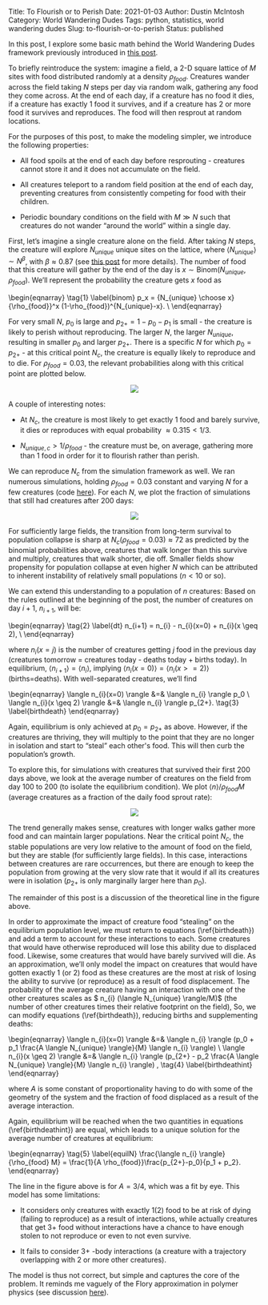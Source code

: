 Title: To Flourish or to Perish
Date: 2021-01-03
Author: Dustin McIntosh
Category: World Wandering Dudes
Tags: python, statistics, world wandering dudes
Slug: to-flourish-or-to-perish
Status: published

In this post, I explore some basic math behind the World Wandering Dudes framework previously introduced in [this post](https://www.efavdb.com/world-wandering-dudes).

To briefly reintroduce the system: imagine a field, a 2-D square lattice of $M$ sites with food distributed randomly at a density $\rho_{food}$.  Creatures wander across the field taking $N$ steps per day via random walk, gathering any food they come across.  At the end of each day, if a creature has no food it dies, if a creature has exactly 1 food it survives, and if a creature has 2 or more food it survives and reproduces.  The food will then resprout at random locations.

For the purposes of this post, to make the modeling simpler, we introduce the following properties:

* All food spoils at the end of each day before resprouting - creatures cannot store it and it does not accumulate on the field.

* All creatures teleport to a random field position at the end of each day, preventing creatures from consistently competing for food with their children.

* Periodic boundary conditions on the field with $M \gg N$ such that creatures do not wander “around the world” within a single day.

First, let’s imagine a single creature alone on the field. After taking $N$ steps, the creature will explore $N_{unique}$ unique sites on the lattice, where $\langle N_{unique} \rangle \sim N^\beta$, with $\beta \approx 0.87$ (see [this post](https://www.efavdb.com/random-walk-scaling) for more details). The number of food that this creature will gather by the end of the day is $x \sim \text{Binom}(N_{unique}, \rho_{food})$. We’ll represent the probability the creature gets $x$ food as

\begin{eqnarray} \tag{1} \label{binom}
p_x = {N_{unique} \choose x} {\rho_{food}}^x (1-\rho_{food})^{N_{unique}-x}. \\
\end{eqnarray}

For very small $N$, $p_0$ is large and $p_{2+} = 1 - p_0 - p_1$ is small - the creature is likely to perish without reproducing.  The larger $N$, the larger $N_{unique}$, resulting in smaller $p_0$ and larger $p_{2+}$. There is a specific $N$ for which $p_0 = p_{2+}$ - at this critical point $N_c$, the creature is equally likely to reproduce and to die. For $\rho_{food} = 0.03$, the relevant probabilities along with this critical point are plotted below.

<p align="center">
	 <img src="images/binomial_random_walk.png">
</p>

A couple of interesting notes:

* At $N_c$, the creature is most likely to get exactly 1 food and barely survive, it dies or reproduces with equal probability $\approx 0.315 < 1/3$.

* $N_{unique, c} > 1/\rho_{food}$ - the creature must be, on average, gathering more than 1 food in order for it to flourish rather than perish.

We can reproduce $N_c$ from the simulation framework as well.  We ran numerous simulations, holding $\rho_{food} = 0.03$ constant and varying $N$ for a few creatures (code [here](https://github.com/dustinmcintosh/world_wandering_dudes/blob/master/scripts/lifetime_study.py)). For each $N$, we plot the fraction of simulations that still had creatures after 200 days:

<p align="center">
	 <img src="images/frac_survive.png">
</p>

For sufficiently large fields, the transition from long-term survival to population collapse is sharp at $N_c(\rho_{food} = 0.03) \approx 72$ as predicted by the binomial probabilities above, creatures that walk longer than this survive and multiply, creatures that walk shorter, die off.  Smaller fields show propensity for population collapse at even higher $N$ which can be attributed to inherent instability of relatively small populations ($n < 10$ or so).

We can extend this understanding to a population of $n$ creatures: Based on the rules outlined at the beginning of the post, the number of creatures on day $i+1$, $n_{i+1}$, will be:

\begin{eqnarray} \tag{2} \label{dt}
n_{i+1} = n_{i} - n_{i}(x=0) + n_{i}(x \geq 2), \\
\end{eqnarray}

where $n_{i}(x=j)$ is the number of creatures getting $j$ food in the previous day (creatures tomorrow = creatures today - deaths today + births today).  In equilibrium, $\langle n_{i+1} \rangle = \langle n_i \rangle$, implying $\langle n_{i}(x=0) \rangle = \langle n_{i}(x>=2) \rangle$ (births=deaths).  With well-separated creatures, we’ll find

\begin{eqnarray}
\langle n_{i}(x=0) \rangle &=& \langle n_{i} \rangle p_0 \\
\langle n_{i}(x \geq 2) \rangle &=& \langle n_{i} \rangle p_{2+}. \tag{3} \label{birthdeath}
\end{eqnarray}

Again, equilibrium is only achieved at $p_0 = p_{2+}$ as above.  However, if the creatures are thriving, they will multiply to the point that they are no longer in isolation and start to “steal” each other's food.  This will then curb the population’s growth.

To explore this, for simulations with creatures that survived their first 200 days above, we look at the average number of creatures on the field from day 100 to 200 (to isolate the equilibrium condition).  We plot $\langle n \rangle / \rho_{food} M$ (average creatures as a fraction of the daily food sprout rate):

<p align="center">
	 <img src="images/equil_n.png">
</p>

The trend generally makes sense, creatures with longer walks gather more food and can maintain larger populations. Near the critical point $N_c$, the stable populations are very low relative to the amount of food on the field, but they are stable (for sufficiently large fields).  In this case, interactions between creatures are rare occurrences, but there are enough to keep the population from growing at the very slow rate that it would if all its creatures were in isolation ($p_{2+}$ is only marginally larger here than $p_0$).

The remainder of this post is a discussion of the theoretical line in the figure above.

In order to approximate the impact of creature food “stealing” on the equilibrium population level, we must return to equations (\ref{birthdeath}) and add a term to account for these interactions to each.  Some creatures that would have otherwise reproduced will lose this ability due to displaced food.  Likewise, some creatures that would have barely survived will die.  As an approximation, we’ll only model the impact on creatures that would have gotten exactly 1 (or 2) food as these creatures are the most at risk of losing the ability to survive (or reproduce) as a result of food displacement.  The probability of the average creature having an interaction with one of the other creatures scales as $	n_{i} (\langle N_{unique} \rangle/M)$ (the number of other creatures times their relative footprint on the field), So, we can modify equations (\ref{birthdeath}), reducing births and supplementing deaths:

\begin{eqnarray}
\langle n_{i}(x=0) \rangle &=& \langle n_{i} \rangle  (p_0 + p_1 \frac{A \langle N_{unique} \rangle}{M} \langle n_{i} \rangle) \\
\langle n_{i}(x \geq 2) \rangle &=& \langle n_{i} \rangle (p_{2+} - p_2 \frac{A \langle N_{unique} \rangle}{M} \langle n_{i} \rangle) , \tag{4} \label{birthdeathint}
\end{eqnarray}

where $A$ is some constant of proportionality having to do with some of the geometry of the system and the fraction of food displaced as a result of the average interaction.

Again, equilibrium will be reached when the two quantities in equations (\ref{birthdeathint}) are equal, which leads to a unique solution for the average number of creatures at equilibrium:

\begin{eqnarray} \tag{5} \label{equilN}
\frac{\langle n_{i} \rangle}{\rho_{food} M} = \frac{1}{A \rho_{food}}\frac{p_{2+}-p_0}{p_1 + p_2}.
\end{eqnarray}

The line in the figure above is for $A = 3/4$, which was a fit by eye. This model has some limitations:

* It considers only creatures with exactly 1(2) food to be at risk of dying (failing to reproduce) as a result of interactions, while actually creatures that get 3+ food without interactions have a chance to have enough stolen to not reproduce or even to not even survive.

* It fails to consider 3+ -body interactions (a creature with a trajectory overlapping with 2 or more other creatures).

The model is thus not correct, but simple and captures the core of the problem. It reminds me vaguely of the Flory approximation in polymer physics (see discussion [here](https://ethz.ch/content/dam/ethz/special-interest/mavt/process-engineering/macro-dam/documents/NetworkGels_Lecture6.pdf)).